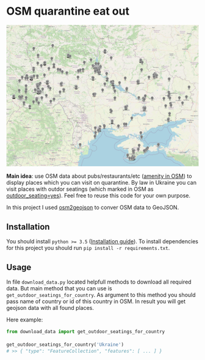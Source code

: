 # OSM quarantine eat out

![Places in Ukraine](/preview.jpg)

__Main idea__: use OSM data about pubs/restaurants/etc ([amenity in OSM](https://wiki.openstreetmap.org/wiki/Key:amenity)) to display places which you can visit on quarantine.
By law in Ukraine you can visit places with outdor seatings (which marked in OSM as [outdoor_seating=yes](https://wiki.openstreetmap.org/wiki/Key:outdoor_seating)).
Feel free to reuse this code for your own purpose.

In this project I used [osm2geojson](https://github.com/aspectumapp/osm2geojson) to conver OSM data to GeoJSON.


## Installation

You should install `python >= 3.5` ([Installation guide](https://wiki.python.org/moin/BeginnersGuide/Download)).
To install dependencies for this project you should run `pip install -r requirements.txt`.


## Usage

In file `download_data.py` located helpfull methods to download all required data.
But main method that you can use is `get_outdoor_seatings_for_country`.
As argument to this method you should pass name of country or id of this country in OSM.
In result you will get geojson data with all found places.

Here example:

```python
from download_data import get_outdoor_seatings_for_country

get_outdoor_seatings_for_country('Ukraine')
# >> { "type": "FeatureCollection", "features": [ ... ] }
```
